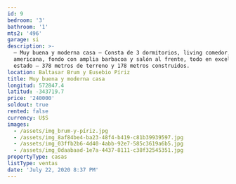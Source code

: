 ```yaml
---
id: 9
bedroom: '3'
bathroom: '1'
mts2: '496'
garage: si
description: >-
  – Muy buena y moderna casa – Consta de 3 dormitorios, living comedor, cocina
  americana, fondo con amplia barbacoa y salón al frente, todo en excelente
  estado – 378 metros de terreno y 178 metros construidos.
location: Baltasar Brum y Eusebio Píriz
title: Muy buena y moderna casa
longitud: 572847.4
latitud: -343719.7
price: '240000'
soldout: true
rented: false
currency: U$S
images:
  - /assets/img_brum-y-píriz.jpg
  - /assets/img_8af84be4-ba23-48f4-b419-c81b39939597.jpg
  - /assets/img_03ffb2b6-4d40-4abb-92e7-585c3619a6b5.jpg
  - /assets/img_0daabaad-1e7a-4437-8111-c38f32545351.jpg
propertyType: casas
listType: ventas
date: 'July 22, 2020 8:37 PM'
---
```


